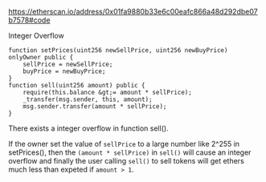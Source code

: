
https://etherscan.io/address/0x01fa9880b33e6c00eafc866a48d292dbe07b7578#code

Integer Overflow

    function setPrices(uint256 newSellPrice, uint256 newBuyPrice) onlyOwner public {
        sellPrice = newSellPrice;
        buyPrice = newBuyPrice;
    }
    function sell(uint256 amount) public {
        require(this.balance &gt;= amount * sellPrice);     
        _transfer(msg.sender, this, amount);              
        msg.sender.transfer(amount * sellPrice);          
    }
      

There exists a integer overflow in function sell().

If the owner set the value of `sellPrice` to a large number like 2^255 in setPrices(), then the `(amount * sellPrice)` in `sell()` will cause an integer overflow and finally the user calling `sell()` to sell tokens will get ethers much less than expeted if `amount > 1`.

